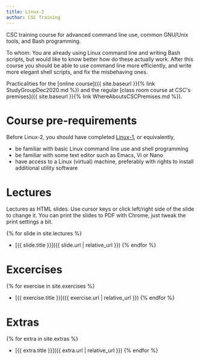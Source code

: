 ```yaml
---
title: Linux-2
author: CSC Training
---
```


CSC training course for advanced command line use, common GNU/Unix
tools, and Bash programming.

To whom: You are already using Linux command line and writing Bash
scripts, but would like to know better how do these actually
work. After this course you should be able to use command line more
efficiently, and write more elegant shell scripts, and fix the
misbehaving ones.

Practicalities for the [online course]({{ site.baseurl }}{% link
StudyGroupDec2020.md %}) and the regular [class room course at CSC's
premises]({{ site.baseurl }}{% link WhereAboutsCSCPremises.md %}).


# Course pre-requirements

Before Linux-2, you should have completed
[Linux-1](https://github.com/csc-training/linux-1/tree/ThomasZ), or
equivalently,

- be familiar with basic Linux command line use and shell programming
- be familiar with some text editor such as Emacs, Vi or Nano
- have access to a Linux (virtual) machine, preferably with rights to
  install additional utility software


# Lectures

Lectures as HTML slides. Use cursor keys or click left/right side of
the slide to change it. You can print the slides to PDF with Chrome,
just tweak the print settings a bit.

{% for slide in site.lectures %}
- [{{ slide.title }}]({{ slide.url | relative_url }})
{% endfor %}


# Excercises

{% for exercise in site.exercises %}
- [{{ exercise.title }}]({{ exercise.url | relative_url }})
{% endfor %}


# Extras

{% for extra in site.extras %}
- [{{ extra.title }}]({{ extra.url | relative_url }})
{% endfor %}
